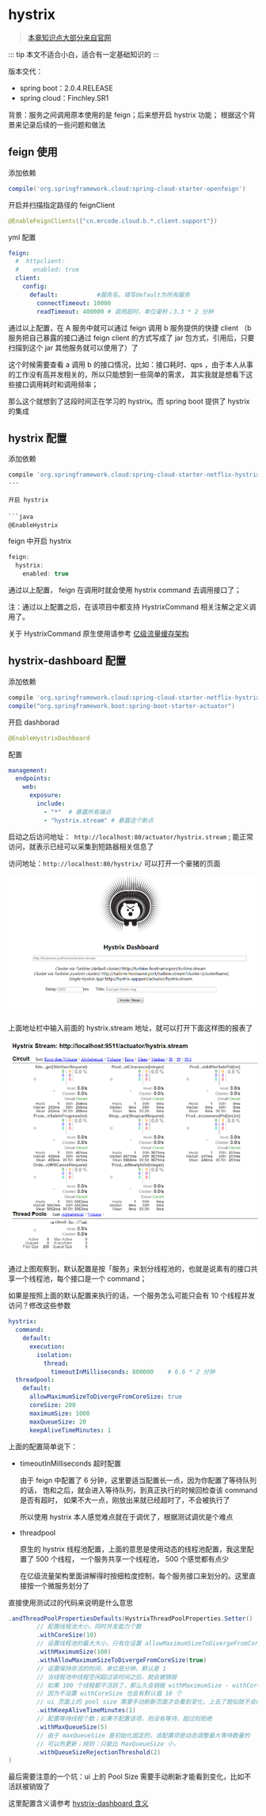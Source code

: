# hystrix

> [本章知识点大部分来自官网](https://cloud.spring.io/spring-cloud-static/spring-cloud-netflix/2.0.4.RELEASE/multi/multi_spring-cloud-netflix.html)

::: tip
本文不适合小白，适合有一定基础知识的
:::

版本交代：

- spring boot：2.0.4.RELEASE
- spring cloud：Finchley.SR1

背景：服务之间调用原本使用的是 feign；后来想开启 hystrix 功能；
根据这个背景来记录后续的一些问题和做法

## feign 使用

添加依赖

```groovy
compile('org.springframework.cloud:spring-cloud-starter-openfeign')
```

开启并扫描指定路径的 feignClient

```java
@EnableFeignClients({"cn.mrcode.cloud.b.*.client.support"})
```

yml 配置

```yml
feign:
  #  httpclient:
  #    enabled: true
  client:
    config:
      default:           #服务名，填写default为所有服务
        connectTimeout: 10000
        readTimeout: 400000 # 调用超时，单位毫秒；3.3 * 2 分钟
```

通过以上配置，在 A 服务中就可以通过 feign 调用 b 服务提供的快捷 client
（b 服务把自己暴露的接口通过 feign client 的方式写成了 jar 包方式，引用后，只要扫描到这个 jar 其他服务就可以使用了）了

这个时候需要查看 a 调用 b 的接口情况，比如：接口耗时、qps ，由于本人从事的工作没有高并发相关的，所以只能想到一些简单的需求，
其实我就是想看下这些接口调用耗时和调用频率；

那么这个就想到了这段时间正在学习的 hystrix。而 spring boot 提供了 hystrix 的集成

## hystrix 配置

添加依赖

```groovy
compile 'org.springframework.cloud:spring-cloud-starter-netflix-hystrix'
···

开启 hystrix

```java
@EnableHystrix
```

feign 中开启 hystrix

```java
feign:
  hystrix:
    enabled: true
```

通过以上配置， feign 在调用时就会使用 hystrix command 去调用接口了；

注：通过以上配置之后，在该项目中都支持 HystrixCommand 相关注解之定义调用了。

关于 HystrixCommand 原生使用请参考 [亿级流量缓存架构]('/cache-pdp/hystrix/084.md')

## hystrix-dashboard 配置

添加依赖

```groovy
compile 'org.springframework.cloud:spring-cloud-starter-netflix-hystrix-dashboard'
compile("org.springframework.boot:spring-boot-starter-actuator")
```

开启 dashborad

```java
@EnableHystrixDashboard
```

配置

```yml
management:
  endpoints:
    web:
      exposure:
        include:
          - "*"  # 暴露所有端点
          - "hystrix.stream" # 暴露这个断点
```

启动之后访问地址：` http://localhost:80/actuator/hystrix.stream` ;
能正常访问，就表示已经可以采集到短路器相关信息了

访问地址：`http://localhost:80/hystrix/` 可以打开一个豪猪的页面

![](./assets/markdown-img-paste-20190618142007747.png)

上面地址栏中输入前面的 hystrix.stream 地址，就可以打开下面这样图的报表了

![](./assets/markdown-img-paste-20190618142112455.png)

通过上图观察到，默认配置是按「服务」来划分线程池的，也就是说素有的接口共享一个线程池，每个接口是一个 command；

如果是按照上面的默认配置来执行的话，一个服务怎么可能只会有 10 个线程并发访问？修改这些参数

```yml
hystrix:
  command:
    default:
      execution:
        isolation:
          thread:
            timeoutInMilliseconds: 800000    # 6.6 * 2 分钟
  threadpool:
    default:
      allowMaximumSizeToDivergeFromCoreSize: true
      coreSize: 200
      maximumSize: 1000
      maxQueueSize: 20
      keepAliveTimeMinutes: 1
```

上面的配置简单说下：

- timeoutInMilliseconds 超时配置

    由于 feign 中配置了 6 分钟，这里要适当配置长一点，因为你配置了等待队列的话，
    饱和之后，就会进入等待队列，到真正执行的时候回检查该 command 是否有超时，
    如果不大一点，刚放出来就已经超时了，不会被执行了

    所以使用 hystrix 本人感觉难点就在于调优了，根据测试调优是个难点

- threadpool

    原生的 hystrix 线程池配置，上面的意思是使用动态的线程池配置，我这里配置了 500 个线程，
    一个服务共享一个线程池， 500 个感觉都有点少

    在亿级流量架构里面讲解得时按细粒度控制，每个服务接口来划分的。这里直接按一个微服务划分了

直接使用测试过的代码来说明是什么意思

```java
.andThreadPoolPropertiesDefaults(HystrixThreadPoolProperties.Setter()
        // 配置线程池大小，同时并发能力个数
        .withCoreSize(10)
        // 设置线程池的最大大小，只有在设置 allowMaximumSizeToDivergeFromCoreSize 的时候才能生效
        .withMaximumSize(100)
        .withAllowMaximumSizeToDivergeFromCoreSize(true)
        // 设置保持存活的时间，单位是分钟，默认是 1
        // 当线程池中线程空闲超过该时间之后，就会被销毁
        // 如果 100 个线程都不活跃了，那么久会销毁 withMaximumSize - withCoreSize
        // 因为不设置 withCoreSize 也会有默认值 10 个
        // ui 页面上的 pool size 需要手动刷新页面才会看到变化，上去了貌似就不会掉下来
        .withKeepAliveTimeMinutes(1)
        // 配置等待线程个数；如果不配置该项，则没有等待，超过则拒绝
        .withMaxQueueSize(5)
        // 由于 maxQueueSize 是初始化固定的，该配置项是动态调整最大等待数量的
        // 可以热更新；规则：只能比 MaxQueueSize 小，
        .withQueueSizeRejectionThreshold(2)
)
```

最后需要注意的一个坑：ui 上的 Pool Size 需要手动刷新才能看到变化，比如不活跃被销毁了

这里配置含义请参考 [hystrix-dashboard 含义](/cache-pdp/hystrix/108.md#hystrix-dashboard-含义)
